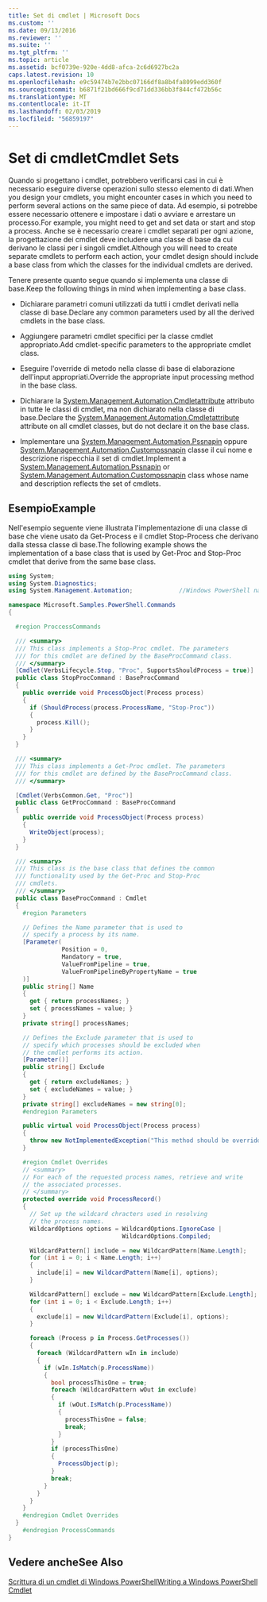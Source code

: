 ```yaml
---
title: Set di cmdlet | Microsoft Docs
ms.custom: ''
ms.date: 09/13/2016
ms.reviewer: ''
ms.suite: ''
ms.tgt_pltfrm: ''
ms.topic: article
ms.assetid: bcf0739e-920e-4dd8-afca-2c6d6927bc2a
caps.latest.revision: 10
ms.openlocfilehash: e9c59474b7e2bbc07166df8a8b4fa8099edd360f
ms.sourcegitcommit: b6871f21bd666f9cd71dd336bb3f844cf472b56c
ms.translationtype: MT
ms.contentlocale: it-IT
ms.lasthandoff: 02/03/2019
ms.locfileid: "56859197"
---
```

# <a name="cmdlet-sets"></a><span data-ttu-id="fcda8-102">Set di cmdlet</span><span class="sxs-lookup"><span data-stu-id="fcda8-102">Cmdlet Sets</span></span>

<span data-ttu-id="fcda8-103">Quando si progettano i cmdlet, potrebbero verificarsi casi in cui è necessario eseguire diverse operazioni sullo stesso elemento di dati.</span><span class="sxs-lookup"><span data-stu-id="fcda8-103">When you design your cmdlets, you might encounter cases in which you need to perform several actions on the same piece of data.</span></span> <span data-ttu-id="fcda8-104">Ad esempio, si potrebbe essere necessario ottenere e impostare i dati o avviare e arrestare un processo.</span><span class="sxs-lookup"><span data-stu-id="fcda8-104">For example, you might need to get and set data or start and stop a process.</span></span> <span data-ttu-id="fcda8-105">Anche se è necessario creare i cmdlet separati per ogni azione, la progettazione dei cmdlet deve includere una classe di base da cui derivano le classi per i singoli cmdlet.</span><span class="sxs-lookup"><span data-stu-id="fcda8-105">Although you will need to create separate cmdlets to perform each action, your cmdlet design should include a base class from which the classes for the individual cmdlets are derived.</span></span>

<span data-ttu-id="fcda8-106">Tenere presente quanto segue quando si implementa una classe di base.</span><span class="sxs-lookup"><span data-stu-id="fcda8-106">Keep the following things in mind when implementing a base class.</span></span>

- <span data-ttu-id="fcda8-107">Dichiarare parametri comuni utilizzati da tutti i cmdlet derivati nella classe di base.</span><span class="sxs-lookup"><span data-stu-id="fcda8-107">Declare any common parameters used by all the derived cmdlets in the base class.</span></span>

- <span data-ttu-id="fcda8-108">Aggiungere parametri cmdlet specifici per la classe cmdlet appropriato.</span><span class="sxs-lookup"><span data-stu-id="fcda8-108">Add cmdlet-specific parameters to the appropriate cmdlet class.</span></span>

- <span data-ttu-id="fcda8-109">Eseguire l'override di metodo nella classe di base di elaborazione dell'input appropriati.</span><span class="sxs-lookup"><span data-stu-id="fcda8-109">Override the appropriate input processing method in the base class.</span></span>

- <span data-ttu-id="fcda8-110">Dichiarare la [System.Management.Automation.Cmdletattribute](/dotnet/api/System.Management.Automation.CmdletAttribute) attributo in tutte le classi di cmdlet, ma non dichiarato nella classe di base.</span><span class="sxs-lookup"><span data-stu-id="fcda8-110">Declare the [System.Management.Automation.Cmdletattribute](/dotnet/api/System.Management.Automation.CmdletAttribute) attribute on all cmdlet classes, but do not declare it on the base class.</span></span>

- <span data-ttu-id="fcda8-111">Implementare una [System.Management.Automation.Pssnapin](/dotnet/api/System.Management.Automation.PSSnapIn) oppure [System.Management.Automation.Custompssnapin](/dotnet/api/System.Management.Automation.CustomPSSnapIn) classe il cui nome e descrizione rispecchia il set di cmdlet.</span><span class="sxs-lookup"><span data-stu-id="fcda8-111">Implement a [System.Management.Automation.Pssnapin](/dotnet/api/System.Management.Automation.PSSnapIn) or [System.Management.Automation.Custompssnapin](/dotnet/api/System.Management.Automation.CustomPSSnapIn) class whose name and description reflects the set of cmdlets.</span></span>

## <a name="example"></a><span data-ttu-id="fcda8-112">Esempio</span><span class="sxs-lookup"><span data-stu-id="fcda8-112">Example</span></span>

<span data-ttu-id="fcda8-113">Nell'esempio seguente viene illustrata l'implementazione di una classe di base che viene usato da Get-Process e il cmdlet Stop-Process che derivano dalla stessa classe di base.</span><span class="sxs-lookup"><span data-stu-id="fcda8-113">The following example shows the implementation of a base class that is used by Get-Proc and Stop-Proc cmdlet that derive from the same base class.</span></span>

```csharp
using System;
using System.Diagnostics;
using System.Management.Automation;             //Windows PowerShell namespace.

namespace Microsoft.Samples.PowerShell.Commands
{

  #region ProccessCommands

  /// <summary>
  /// This class implements a Stop-Proc cmdlet. The parameters
  /// for this cmdlet are defined by the BaseProcCommand class.
  /// </summary>
  [Cmdlet(VerbsLifecycle.Stop, "Proc", SupportsShouldProcess = true)]
  public class StopProcCommand : BaseProcCommand
  {
    public override void ProcessObject(Process process)
    {
      if (ShouldProcess(process.ProcessName, "Stop-Proc"))
      {
        process.Kill();
      }
    }
  }

  /// <summary>
  /// This class implements a Get-Proc cmdlet. The parameters
  /// for this cmdlet are defined by the BaseProcCommand class.
  /// </summary>

  [Cmdlet(VerbsCommon.Get, "Proc")]
  public class GetProcCommand : BaseProcCommand
  {
    public override void ProcessObject(Process process)
    {
      WriteObject(process);
    }
  }

  /// <summary>
  /// This class is the base class that defines the common
  /// functionality used by the Get-Proc and Stop-Proc
  /// cmdlets.
  /// </summary>
  public class BaseProcCommand : Cmdlet
  {
    #region Parameters

    // Defines the Name parameter that is used to
    // specify a process by its name.
    [Parameter(
               Position = 0,
               Mandatory = true,
               ValueFromPipeline = true,
               ValueFromPipelineByPropertyName = true
    )]
    public string[] Name
    {
      get { return processNames; }
      set { processNames = value; }
    }
    private string[] processNames;

    // Defines the Exclude parameter that is used to
    // specify which processes should be excluded when
    // the cmdlet performs its action.
    [Parameter()]
    public string[] Exclude
    {
      get { return excludeNames; }
      set { excludeNames = value; }
    }
    private string[] excludeNames = new string[0];
    #endregion Parameters

    public virtual void ProcessObject(Process process)
    {
      throw new NotImplementedException("This method should be overridden.");
    }

    #region Cmdlet Overrides
    // <summary>
    // For each of the requested process names, retrieve and write
    // the associated processes.
    // </summary>
    protected override void ProcessRecord()
    {
      // Set up the wildcard chracters used in resolving
      // the process names.
      WildcardOptions options = WildcardOptions.IgnoreCase |
                                WildcardOptions.Compiled;

      WildcardPattern[] include = new WildcardPattern[Name.Length];
      for (int i = 0; i < Name.Length; i++)
      {
        include[i] = new WildcardPattern(Name[i], options);
      }

      WildcardPattern[] exclude = new WildcardPattern[Exclude.Length];
      for (int i = 0; i < Exclude.Length; i++)
      {
        exclude[i] = new WildcardPattern(Exclude[i], options);
      }

      foreach (Process p in Process.GetProcesses())
      {
        foreach (WildcardPattern wIn in include)
        {
          if (wIn.IsMatch(p.ProcessName))
          {
            bool processThisOne = true;
            foreach (WildcardPattern wOut in exclude)
            {
              if (wOut.IsMatch(p.ProcessName))
              {
                processThisOne = false;
                break;
              }
            }
            if (processThisOne)
            {
              ProcessObject(p);
            }
            break;
          }
        }
      }
    }
    #endregion Cmdlet Overrides
  }
    #endregion ProcessCommands
}
```

## <a name="see-also"></a><span data-ttu-id="fcda8-114">Vedere anche</span><span class="sxs-lookup"><span data-stu-id="fcda8-114">See Also</span></span>

[<span data-ttu-id="fcda8-115">Scrittura di un cmdlet di Windows PowerShell</span><span class="sxs-lookup"><span data-stu-id="fcda8-115">Writing a Windows PowerShell Cmdlet</span></span>](./writing-a-windows-powershell-cmdlet.md)
